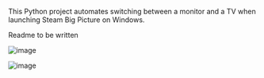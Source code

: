 This Python project automates switching between a monitor and a TV when launching Steam Big Picture on Windows.

Readme to be written

![image](https://github.com/Odizinne/bigpicturetv/assets/102679854/90c55be3-dbe8-4635-b655-0c831351e338)

![image](https://github.com/Odizinne/bigpicturetv/assets/102679854/7c78a8ee-8f80-44ea-abb0-d43464e8a1a2)
